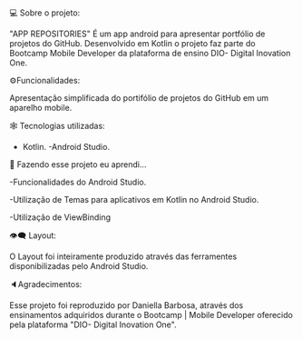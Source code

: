 💻 Sobre o projeto:

"APP REPOSITORIES" É um app android para apresentar portfólio de projetos do GitHub. Desenvolvido em Kotlin o projeto faz parte do Bootcamp Mobile Developer da plataforma de ensino DIO- Digital Inovation One.

⚙️Funcionalidades:

Apresentação simplificada do portifólio de projetos do GitHub em um aparelho mobile.


🕸️ Tecnologias utilizadas:

- Kotlin.
-Android Studio.

🦾 Fazendo esse projeto eu aprendi...

-Funcionalidades do Android Studio.

-Utilização de Temas para aplicativos em Kotlin no Android Studio.

-Utilização de ViewBinding


👁️‍🗨️ Layout:

O Layout foi inteiramente produzido através das ferramentes disponibilizadas pelo Android Studio.

🔈Agradecimentos:

Esse projeto foi reproduzido por Daniella Barbosa, através dos ensinamentos adquiridos durante o Bootcamp | Mobile Developer oferecido pela plataforma "DIO- Digital Inovation One".
